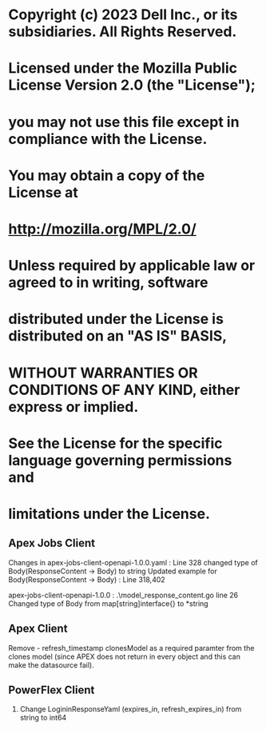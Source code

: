 # Copyright (c) 2023 Dell Inc., or its subsidiaries. All Rights Reserved.
#
# Licensed under the Mozilla Public License Version 2.0 (the "License");
# you may not use this file except in compliance with the License.
# You may obtain a copy of the License at
#
#     http://mozilla.org/MPL/2.0/
#
#
# Unless required by applicable law or agreed to in writing, software
# distributed under the License is distributed on an "AS IS" BASIS,
# WITHOUT WARRANTIES OR CONDITIONS OF ANY KIND, either express or implied.
# See the License for the specific language governing permissions and
# limitations under the License.

## Apex Jobs Client 
Changes in apex-jobs-client-openapi-1.0.0.yaml : 
Line 328 changed type of Body(ResponseContent -> Body) to string
Updated example for Body(ResponseContent -> Body) : Line 318,402

apex-jobs-client-openapi-1.0.0 : .\model_response_content.go line 26 Changed type of Body from map[string]interface{} to *string

## Apex Client

Remove - refresh_timestamp clonesModel as a required paramter from the clones model (since APEX does not return in every object and this can make the datasource fail). 

## PowerFlex Client
 
1. Change LogininResponseYaml (expires_in, refresh_expires_in) from string to int64
